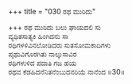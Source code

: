 +++
title = "030 ರಥ ಮುರಿದು"

+++
ರಥ ಮುರಿದು ಬಲು ಘಾಯದಲಿ ಸು  
ವ್ಯಥಿತಸಾತ್ಯಕಿ ಹಿಂಗಿದನು ಸಾ  
ರಥಿಗಳಳಿವಿನಲೋಡಿದರು ಸುತಸೋಮಕಾದಿಗಳು  
ಪೃಥುವಿಗೊರಗಿತು ನಾಲ್ಕುಸಾವಿರ  
ರಥಿಗಳುಳಿದ ಪದಾತಿ ಗಜ ಹಯ  
ರಥವ ಕೆಡಹಿದನೆನಿತನೆಂಬುದನರಿಯೆ ನಾನೆಂದ       ॥30॥